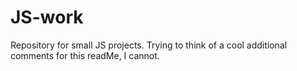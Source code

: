 # JS-work
Repository for small JS projects.
Trying to think of a cool additional comments for this readMe, I cannot. 
